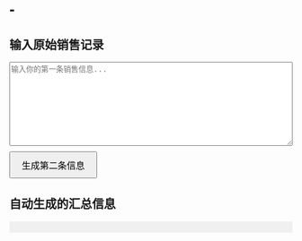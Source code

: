 # -
<!DOCTYPE html>
<html lang="zh">
<head>
  <meta charset="UTF-8">
  <title>苹果销售数据助手</title>
  <style>
    body { font-family: sans-serif; padding: 20px; }
    textarea { width: 100%; height: 150px; margin-bottom: 10px; }
    button { padding: 10px 20px; font-size: 16px; }
    pre { background: #f0f0f0; padding: 10px; white-space: pre-wrap; }
  </style>
</head>
<body>
  <h2>输入原始销售记录</h2>
  <textarea id="inputText" placeholder="输入你的第一条销售信息..."></textarea>
  <button onclick="process()">生成第二条信息</button>

  <h2>自动生成的汇总信息</h2>
  <pre id="outputText"></pre>

  <script>
    function process() {
      const input = document.getElementById("inputText").value;
      const lines = input.split('\n').map(l => l.trim()).filter(l => l.length > 0);

      const date = lines[0];
      const phoneModels = [];
      const accessories = {
        '充电头': 0,
        '充电线': 0,
        '充电宝': 0,
        '手表膜': 0,
        '手机膜': 0,
        '手机壳': 0,
        '镜头膜': 0,
        'iPad膜': 0,
        'iPad壳': 0,
        '电脑膜': 0,
        '电脑包': 0,
        '转换线': 0,
        '有线耳机': 0,
        'CNY': 0
      };

      for (let line of lines.slice(1)) {
        const modelMatch = line.match(/^16(pro|max)?[a-z]*\d{0,3}/i);
        if (modelMatch) {
          phoneModels.push(modelMatch[0]);
        }

        // 提取配件关键字
        if (line.includes("充电头")) accessories["充电头"]++;
        if (line.includes("充电线")) accessories["充电线"]++;
        if (line.includes("充电宝")) accessories["充电宝"]++;
        if (line.includes("手机膜")) accessories["手机膜"]++;
        if (line.includes("手机壳")) accessories["手机壳"]++;
        if (line.includes("镜头膜")) accessories["镜头膜"]++;
        if (line.includes("iPad膜")) accessories["iPad膜"]++;
        if (line.includes("iPad壳")) accessories["iPad壳"]++;
        if (line.includes("电脑膜")) accessories["电脑膜"]++;
        if (line.includes("电脑包")) accessories["电脑包"]++;
        if (line.includes("转换线")) accessories["转换线"]++;
        if (line.includes("有线耳机")) accessories["有线耳机"]++;
        if (line.includes("手表膜")) accessories["手表膜"]++;
      }

      const phoneCount = phoneModels.length;
      const accessoriesLines = Object.entries(accessories)
        .filter(([_, v]) => v > 0)
        .map(([k, v]) => `${k}:${v}`).join('\n');

      const output = `${date}唐人街苹果
手机销量:${phoneCount}
明细：
${phoneModels.join('\n')}

手表销量:
明细：
iPad销量: 
明细：
电脑销量: 
明细:
累计销量: 160

融合销量: 
音响: 
键盘: 
鼠标: 
iPad笔: 
AirTag: 
蓝牙耳机:
累计销量: 13

配件销量:${Object.values(accessories).reduce((a,b)=>a+b,0)}
${accessoriesLines}

回收手机:
回收其它机器:
AC+: 
累计销量: 16

售后:
累计销量: 8`;

      document.getElementById("outputText").textContent = output;
    }
  </script>
</body>
</html>
